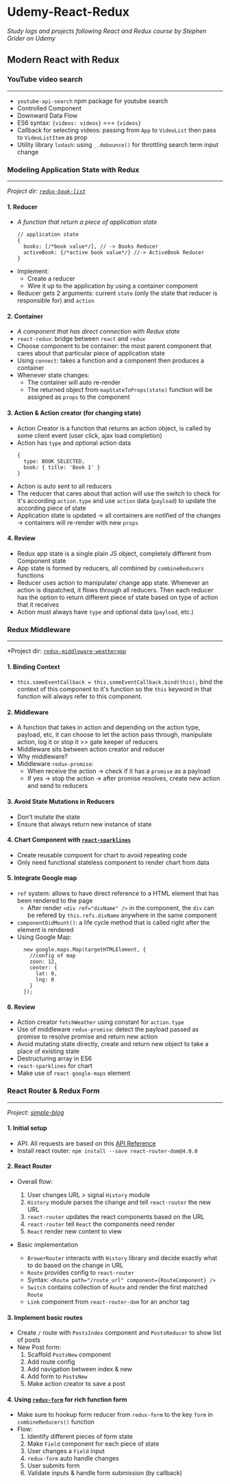 # Udemy-React-Redux
*Study logs and projects following React and Redux course by Stephen Grider on Udemy*

## Modern React with Redux

### YouTube video search
___
* `youtube-api-search` npm package for youtube search
* Controlled Component
* Downward Data Flow
* ES6 syntax: `{videos: videos}` === `{videos}`
* Callback for selecting videos: passing from `App` to `VideoList` then pass to `VideoListItem` as prop
* Utility library `lodash`: using `_.debounce()` for throttling search term input change

### Modeling Application State with Redux
___
*Project dir: [`redux-book-list`](https://github.com/eriknguyen/udemy-react-redux/tree/master/redux-book-list)*
#### 1. Reducer
* *A function that return a piece of application state*
    ```
    // application state
    {
      books: [/*book value*/], // -> Books Reducer
      activeBook: {/*active book value*/} //-> ActiveBook Reducer
    }
    ```
* Implement:
  * Create a reducer
  * Wire it up to the application by using a container component
* Reducer gets 2 arguments: current `state` (only the state that reducer is responsible for) and `action`

#### 2. Container
* *A component that has direct connection with Redux state*
* `react-redux`: bridge between `react` and `redux`
* Choose component to be container: the most parent component that cares about that particular piece of application state
* Using `connect`: takes a function and a component then produces a container
* Whenever state changes:
  - The container will auto re-render
  - The returned object from `mapStateToProps(state)` function will be assigned as `props` to the component

#### 3. Action & Action creator (for changing state)
* Action Creator is a function that returns an action object, is called by some client event (user click, ajax load completion)
* Action has `type` and optional action data 
    ```
    {
      type: BOOK_SELECTED,
      book: { title: 'Book 1' }
    }
    ```
* Action is auto sent to all reducers
* The reducer that cares about that action will use the switch to check for it's according `action.type` and use `action` data (`payload`) to update the according piece of state
* Application state is updated -> all containers are notified of the changes -> containers will re-render with new `props`

#### 4. Review
* Redux app state is a single plain JS object, completely different from Component state
* App state is formed by reducers, all combined by `combineReducers` functions
* Reducer uses action to manipulate/ change app state. Whenever an action is dispatched, it flows through all reducers. Then each reducer has the option to return different piece of state based on type of action that it receives
* Action must always have `type` and optional data (`payload`, etc.)

### Redux Middleware
___
*Project dir: [`redux-middleware-weatherapp`](https://github.com/eriknguyen/udemy-react-redux/tree/master/redux-middleware-weatherapp])

#### 1. Binding Context
* `this.someEventCallback = this.someEventCallback.bind(this);` bind the context of this component to it's function so the `this` keyword in that function will always refer to this component.

#### 2. Middleware
* A function that takes in action and depending on the action type, payload, etc, it can choose to let the action pass through, manipulate action, log it or stop it >> gate keeper of reducers
* Middleware sits between action creator and reducer
* Why middleware?
* Middleware `redux-promise`:
  * When receive the action -> check if it has a `promise` as a payload
  * If yes -> stop the action -> after promise resolves, create new action and send to reducers

#### 3. Avoid State Mutations in Reducers
* Don't mutate the state
* Ensure that always return new instance of state

#### 4. Chart Component with [`react-sparklines`](https://github.com/borisyankov/react-sparklines)
* Create reusable compoent for chart to avoid repeating code
* Only need functional stateless component to render chart from data

#### 5. Integrate Google map
* `ref` system: allows to have direct reference to a HTML element that has been rendered to the page
  * After render `<div ref="divName" />` in the component, the `div` can be refered by `this.refs.divName` anywhere in the same component
* `componentDidMount()`: a life cycle method that is called right after the element is rendered
* Using Google Map:
  ```
    new google.maps.Map(targetHTMLElement, {
      //config of map
      zoon: 12,
      center: {
        lat: 0,
        lng: 0
      }
    });
  ```

#### 6. Review
* Action creator `fetchWeather` using constant for `action.type`
* Use of middleware `redux-promise`: detect the payload passed as promise to resolve promise and return new action
* Avoid mutating state directly, create and return new object to take a place of existing state
* Destructuring array in ES6
* `react-sparklines` for chart
* Make use of `react-google-maps` element

### React Router & Redux Form
___
*Project: [simple-blog](https://github.com/eriknguyen/udemy-react-redux/tree/master/simple-blog)*

#### 1. Initial setup
* API: All requests are based on this [API Reference](http://reduxblog.herokuapp.com/)
* Install react router: `npm install --save react-router-dom@4.0.0`

#### 2. React Router
* Overall flow:
  1. User changes URL > signal `History` module
  2. `History` module parses the change and tell `react-router` the new URL
  3. `react-router` updates the react components based on the URL
  4. `react-router` tell `React` the components need render
  5. `React` render new content to view

* Basic implementation
  * `BrowerRouter` interacts with `History` library and decide exactly what to do based on the change in URL
  * `Route` provides config to `react-router`
  * Syntax: `<Route path="/route_url" component={RouteComponent} />`
  * `Switch` contains collection of `Route` and render the first matched `Route`
  * `Link` component from `react-router-dom` for an anchor tag

#### 3. Implement basic routes
* Create `/` route with `PostsIndex` component and `PostsReducer` to show list of posts
* New Post form:
  1. Scaffold `PostsNew` component
  2. Add route config
  3. Add navigation between index & new
  4. Add form to `PostsNew`
  5. Make action creator to save a post

#### 4. Using [`redux-form`](http://redux-form.com/7.0.0/) for rich function form
* Make sure to hookup form reducer from `redux-form` to the key `form` in `combineReducers()` function
* Flow:
  1. Identify different pieces of form state
  2. Make `Field` component for each piece of state
  3. User changes a `Field` input
  4. `redux-form` auto handle changes
  5. User submits form
  6. Validate inputs & handle form submission (by callback)